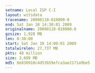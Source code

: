 ```yaml
---
setname: Local ISP C-I
layout: witsdata
tracename: 20090110-010000-0
end: Sat Jan 10 14:30:01 2009
originalname: 20090110-010000-0
gzsize: 1,928 MB
len: 0:30:00
start: Sat Jan 10 14:00:01 2009
totalwirelen: 27,737 MB
pkts: 48 million
size: 3,689 MB
md5: 0e836910c4d53b59efca3ae2171a9be5
---
```

